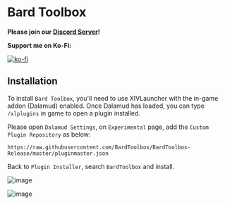 # **Bard Toolbox**

**Please join our [Discord Server](https://discord.gg/h9Nt5NXZWz)!**

**Support me on Ko-Fi:**

[![ko-fi](https://ko-fi.com/img/githubbutton_sm.svg)](https://ko-fi.com/P5P7E5L5J)

## Installation

To install `Bard Toolbox`, you'll need to use XIVLauncher with the in-game addon (Dalamud) enabled. Once Dalamud has loaded, you can type `/xlplugins` in game to open a plugin installed.

Please open ``Dalamud Settings``, on ``Experimental`` page, add the ``Custom Plugin Repository`` as below:

`https://raw.githubusercontent.com/BardToolbox/BardToolbox-Release/master/pluginmaster.json`

Back to `Plugin Installer`, search `BardToolbox` and install.

![image](https://user-images.githubusercontent.com/110432631/182379813-1633c45f-0ee7-4f2f-9c2b-e93c93d2fe6a.png)

![image](https://i.imgur.com/bZLUsBh.png)
